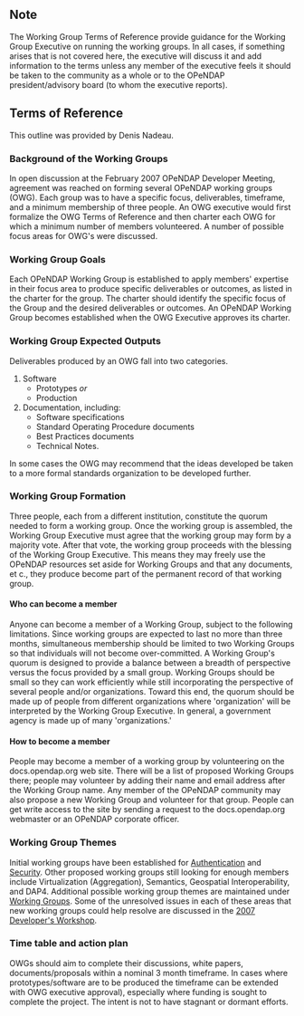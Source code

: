 ## Note

The Working Group Terms of Reference provide guidance for the Working
Group Executive on running the working groups. In all cases, if
something arises that is not covered here, the executive will discuss it
and add information to the terms unless any member of the executive
feels it should be taken to the community as a whole or to the OPeNDAP
president/advisory board (to whom the executive reports).

## Terms of Reference

This outline was provided by Denis Nadeau.

### Background of the Working Groups

In open discussion at the February 2007 OPeNDAP Developer Meeting,
agreement was reached on forming several OPeNDAP working groups (OWG).
Each group was to have a specific focus, deliverables, timeframe, and a
minimum membership of three people. An OWG executive would first
formalize the OWG Terms of Reference and then charter each OWG for which
a minimum number of members volunteered. A number of possible focus
areas for OWG's were discussed.

### Working Group Goals

Each OPeNDAP Working Group is established to apply members' expertise in
their focus area to produce specific deliverables or outcomes, as listed
in the charter for the group. The charter should identify the specific
focus of the Group and the desired deliverables or outcomes. An OPeNDAP
Working Group becomes established when the OWG Executive approves its
charter.

### Working Group Expected Outputs

Deliverables produced by an OWG fall into two categories.

1.  Software
    - Prototypes *or*
    - Production
2.  Documentation, including:
    - Software specifications
    - Standard Operating Procedure documents
    - Best Practices documents
    - Technical Notes.

In some cases the OWG may recommend that the ideas developed be taken to
a more formal standards organization to be developed further.

### Working Group Formation

Three people, each from a different institution, constitute the quorum
needed to form a working group. Once the working group is assembled, the
Working Group Executive must agree that the working group may form by a
majority vote. After that vote, the working group proceeds with the
blessing of the Working Group Executive. This means they may freely use
the OPeNDAP resources set aside for Working Groups and that any
documents, et c., they produce become part of the permanent record of
that working group.

#### Who can become a member

Anyone can become a member of a Working Group, subject to the following
limitations. Since working groups are expected to last no more than
three months, simultaneous membership should be limited to two Working
Groups so that individuals will not become over-committed. A Working
Group's quorum is designed to provide a balance between a breadth of
perspective versus the focus provided by a small group. Working Groups
should be small so they can work efficiently while still incorporating
the perspective of several people and/or organizations. Toward this end,
the quorum should be made up of people from different organizations
where 'organization' will be interpreted by the Working Group Executive.
In general, a government agency is made up of many 'organizations.'

#### How to become a member

People may become a member of a working group by volunteering on the
docs.opendap.org web site. There will be a list of proposed Working
Groups there; people may volunteer by adding their name and email
address after the Working Group name. Any member of the OPeNDAP
community may also propose a new Working Group and volunteer for that
group. People can get write access to the site by sending a request to
the docs.opendap.org webmaster or an OPeNDAP corporate officer.

### Working Group Themes

Initial working groups have been established for
[Authentication](Authentication "wikilink") and
[Security](Security "wikilink"). Other proposed working groups still
looking for enough members include Virtualization (Aggregation),
Semantics, Geospatial Interoperability, and DAP4. Additional possible
working group themes are maintained under [Working
Groups](Working_Groups "wikilink"). Some of the unresolved issues in
each of these areas that new working groups could help resolve are
discussed in the [2007 Developer's
Workshop](Report_on_the_2007_OPeNDAP_Developer%27s_Workshop "wikilink").

### Time table and action plan

OWGs should aim to complete their discussions, white papers,
documents/proposals within a nominal 3 month timeframe. In cases where
prototypes/software are to be produced the timeframe can be extended
with OWG executive approval), especially where funding is sought to
complete the project. The intent is not to have stagnant or dormant
efforts.